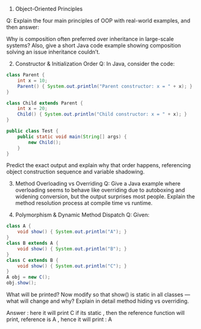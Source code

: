 1. Object-Oriented Principles

Q: Explain the four main principles of OOP with real-world examples, and then answer:

Why is composition often preferred over inheritance in large-scale systems?
Also, give a short Java code example showing composition solving an issue inheritance couldn’t.


2. Constructor & Initialization Order
Q: In Java, consider the code:

```java
class Parent {
    int x = 10;
    Parent() { System.out.println("Parent constructor: x = " + x); }
}

class Child extends Parent {
    int x = 20;
    Child() { System.out.println("Child constructor: x = " + x); }
}

public class Test {
    public static void main(String[] args) {
        new Child();
    }
}
```

Predict the exact output and explain why that order happens, referencing object construction sequence and variable shadowing.




3. Method Overloading vs Overriding
Q: Give a Java example where overloading seems to behave like overriding due to autoboxing and widening conversion, but the output surprises most people.
Explain the method resolution process at compile time vs runtime.


4. Polymorphism & Dynamic Method Dispatch
Q: Given:

```java
class A {
    void show() { System.out.println("A"); }
}
class B extends A {
    void show() { System.out.println("B"); }
}
class C extends B {
    void show() { System.out.println("C"); }
}
A obj = new C();
obj.show();

```

What will be printed?
Now modify so that show() is static in all classes — what will change and why?
Explain in detail method hiding vs overriding.


Answer : here it will print C
if its static , then the reference function will print, reference is A , hence it will print : A